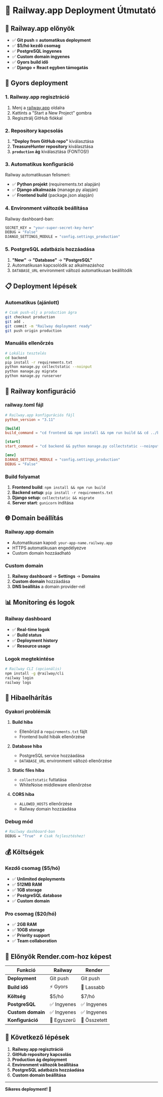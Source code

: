 # 🚂 Railway.app Deployment Útmutató

## 🎯 Railway.app előnyök

- ✅ **Git push = automatikus deployment**
- ✅ **$5/hó kezdő csomag**
- ✅ **PostgreSQL ingyenes**
- ✅ **Custom domain ingyenes**
- ✅ **Gyors build idő**
- ✅ **Django + React egyben támogatás**

## 🚀 Gyors deployment

### 1. Railway.app regisztráció

1. Menj a [railway.app](https://railway.app) oldalra
2. Kattints a "Start a New Project" gombra
3. Regisztrálj GitHub fiókkal

### 2. Repository kapcsolás

1. **"Deploy from GitHub repo"** kiválasztása
2. **TreasureHunter repository** kiválasztása
3. **`production` ág** kiválasztása (FONTOS!)

### 3. Automatikus konfiguráció

Railway automatikusan felismeri:
- ✅ **Python projekt** (requirements.txt alapján)
- ✅ **Django alkalmazás** (manage.py alapján)
- ✅ **Frontend build** (package.json alapján)

### 4. Environment változók beállítása

Railway dashboard-ban:

```bash
SECRET_KEY = "your-super-secret-key-here"
DEBUG = "False"
DJANGO_SETTINGS_MODULE = "config.settings_production"
```

### 5. PostgreSQL adatbázis hozzáadása

1. **"New"** → **"Database"** → **"PostgreSQL"**
2. Automatikusan kapcsolódik az alkalmazáshoz
3. `DATABASE_URL` environment változó automatikusan beállítódik

## 📋 Deployment lépések

### Automatikus (ajánlott)

```bash
# Csak push-olj a production ágra
git checkout production
git add .
git commit -m "Railway deployment ready"
git push origin production
```

### Manuális ellenőrzés

```bash
# Lokális tesztelés
cd backend
pip install -r requirements.txt
python manage.py collectstatic --noinput
python manage.py migrate
python manage.py runserver
```

## 🔧 Railway konfiguráció

### railway.toml fájl

```toml
# Railway.app konfigurációs fájl
python_version = "3.11"

[build]
build_command = "cd frontend && npm install && npm run build && cd ../backend && pip install -r requirements.txt"

[start]
start_command = "cd backend && python manage.py collectstatic --noinput && python manage.py migrate && gunicorn config.wsgi:application --bind 0.0.0.0:$PORT"

[env]
DJANGO_SETTINGS_MODULE = "config.settings_production"
DEBUG = "False"
```

### Build folyamat

1. **Frontend build**: `npm install && npm run build`
2. **Backend setup**: `pip install -r requirements.txt`
3. **Django setup**: `collectstatic && migrate`
4. **Server start**: `gunicorn` indítása

## 🌐 Domain beállítás

### Railway.app domain

- Automatikusan kapod: `your-app-name.railway.app`
- HTTPS automatikusan engedélyezve
- Custom domain hozzáadható

### Custom domain

1. **Railway dashboard** → **Settings** → **Domains**
2. **Custom domain** hozzáadása
3. **DNS beállítás** a domain provider-nél

## 📊 Monitoring és logok

### Railway dashboard

- ✅ **Real-time logok**
- ✅ **Build status**
- ✅ **Deployment history**
- ✅ **Resource usage**

### Logok megtekintése

```bash
# Railway CLI (opcionális)
npm install -g @railway/cli
railway login
railway logs
```

## 🐛 Hibaelhárítás

### Gyakori problémák

1. **Build hiba**
   - Ellenőrizd a `requirements.txt` fájlt
   - Frontend build hibák ellenőrzése

2. **Database hiba**
   - PostgreSQL service hozzáadása
   - `DATABASE_URL` environment változó ellenőrzése

3. **Static files hiba**
   - `collectstatic` futtatása
   - WhiteNoise middleware ellenőrzése

4. **CORS hiba**
   - `ALLOWED_HOSTS` ellenőrzése
   - Railway domain hozzáadása

### Debug mód

```bash
# Railway dashboard-ban
DEBUG = "True"  # Csak fejlesztéshez!
```

## 💰 Költségek

### Kezdő csomag ($5/hó)

- ✅ **Unlimited deployments**
- ✅ **512MB RAM**
- ✅ **1GB storage**
- ✅ **PostgreSQL database**
- ✅ **Custom domain**

### Pro csomag ($20/hó)

- ✅ **2GB RAM**
- ✅ **10GB storage**
- ✅ **Priority support**
- ✅ **Team collaboration**

## 🎯 Előnyök Render.com-hoz képest

| Funkció | Railway | Render |
|---------|---------|--------|
| **Deployment** | Git push | Git push |
| **Build idő** | ⚡ Gyors | 🐌 Lassabb |
| **Költség** | $5/hó | $7/hó |
| **PostgreSQL** | ✅ Ingyenes | ✅ Ingyenes |
| **Custom domain** | ✅ Ingyenes | ✅ Ingyenes |
| **Konfiguráció** | 🎯 Egyszerű | 🔧 Összetett |

## 🚀 Következő lépések

1. **Railway.app regisztráció**
2. **GitHub repository kapcsolás**
3. **Production ág deployment**
4. **Environment változók beállítása**
5. **PostgreSQL adatbázis hozzáadása**
6. **Custom domain beállítása**

---

**Sikeres deployment! 🎉**
